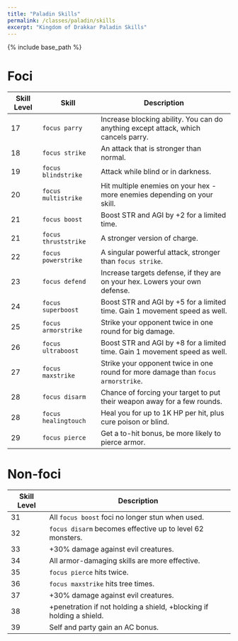 ```yaml
---
title: "Paladin Skills"
permalink: /classes/paladin/skills
excerpt: "Kingdom of Drakkar Paladin Skills"
---
```


{% include base_path %}

# Foci

Skill Level | Skill | Description
----------- | ----- | -----------
17          | `focus parry`       | Increase blocking ability. You can do anything except attack, which cancels parry.
18          | `focus strike`      | An attack that is stronger than normal.
19          | `focus blindstrike` | Attack while blind or in darkness.
20          | `focus multistrike` | Hit multiple enemies on your hex - more enemies depending on your skill.
21          | `focus boost`       | Boost STR and AGI by +2 for a limited time.
21          | `focus thruststrike`| A stronger version of charge.
22          | `focus powerstrike` | A singular powerful attack, stronger than `focus strike`.
23          | `focus defend`      | Increase targets defense, if they are on your hex. Lowers your own defense.
24          | `focus superboost`  | Boost STR and AGI by +5 for a limited time. Gain 1 movement speed as well.
25          | `focus armorstrike` | Strike your opponent twice in one round for big damage.
26          | `focus ultraboost`  | Boost STR and AGI by +8 for a limited time. Gain 1 movement speed as well.
27          | `focus maxstrike`   | Strike your opponent twice in one round for more damage than `focus armorstrike`.
28          | `focus disarm`      | Chance of forcing your target to put their weapon away for a few rounds.
28          | `focus healingtouch`| Heal you for up to 1K HP per hit, plus cure poison or blind.
29          | `focus pierce`      | Get a to-hit bonus, be more likely to pierce armor.

# Non-foci
Skill Level | Description
----------- | -----------
31          | All `focus boost` foci no longer stun when used.
32          | `focus disarm` becomes effective up to level 62 monsters.
33          | +30% damage against evil creatures.
34          | All armor-damaging skills are more effective.
35          | `focus pierce` hits twice.
36          | `focus maxstrike` hits tree times.
37          | +30% damage against evil creatures.
38          | +penetration if not holding a shield, +blocking if holding a shield.
39          | Self and party gain an AC bonus.
